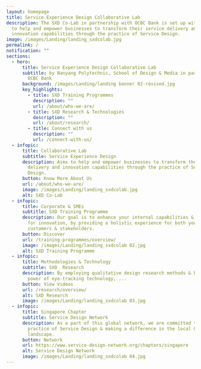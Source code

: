 ```yaml
---
layout: homepage
title: Service Experience Design Collaborative Lab
description: The SXD Co-Lab in partnership with OCBC Bank is set up with the aim
  to help and empower businesses to transform their service delivery and
  innovation capabilities through the practice of Service Design.
image: /images/Landing/landing_sxdcolab.jpg
permalink: /
notification: ""
sections:
  - hero:
      title: Service Experience Design Collaborative Lab
      subtitle: by Nanyang Polytechnic, School of Design & Media in partnership with
        OCBC Bank
      background: /images/Landing/landing banner 02-revised.jpg
      key_highlights:
        - title: SXD Training Programmes
          description: ""
          url: /about/who-we-are/
        - title: SXD Research & Technologies
          description: ""
          url: /about/research/
        - title: Connect with us
          description: ""
          url: /connect-with-us/
  - infopic:
      title: Collaborative Lab
      subtitle: Service Experience Design
      description: Aims to help and empower businesses to transform their service
        delivery and innovation capabilities through the practice of Service
        Design.
      button: Know More About Us
      url: /about/who-we-are/
      image: /images/Landing/landing_sxdcolab.jpg
      alt: SXD Co-Lab
  - infopic:
      title: Corporate & SMEs
      subtitle: SXD Training Programme
      description: Our goal is to enhance your internal capabilities & work processes
        for innovation, by providing a holistic experience for both your
        customers & stakeholders.
      button: Discover
      url: /training-programmes/overview/
      image: /images/Landing/landing_sxdcolab 02.jpg
      alt: SXD Training Programme
  - infopic:
      title: Methodologies & Technology
      subtitle: SXD  Research
      description: By employing qualitative design research methods & harnessing the
        power of eye-tracking technology, ...
      button: View Videos
      url: /research/overview/
      alt: SXD Research
      image: /images/Landing/landing_sxdcolab 03.jpg
  - infopic:
      title: Singapore Chapter
      subtitle: Service Design Network
      description: As a part of this global network, we are committed to elevating the
        practice of Service Design & making a difference in the local & regional
        landscape.
      button: Network
      url: https://www.service-design-network.org/chapters/singapore
      alt: Service Design Network
      image: /images/Landing/landing_sxdcolab 04.jpg
---
```

